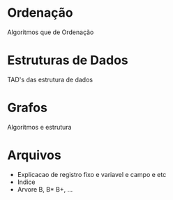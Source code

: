 # Ordenação
Algoritmos que de Ordenação

# Estruturas de Dados
TAD's das estrutura de dados

# Grafos
Algoritmos e estrutura

# Arquivos
- Explicacao de registro fixo e variavel e campo e etc
- Indice
- Arvore B, B* B+, ...
